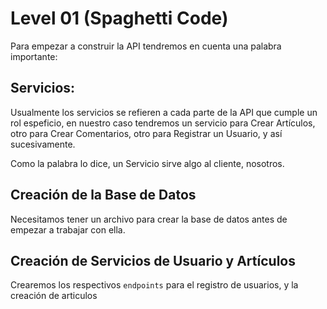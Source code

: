 # Level 01 (Spaghetti Code)

Para empezar a construir la API tendremos en cuenta una palabra importante:

## Servicios:

Usualmente los servicios se refieren a cada parte de la API que cumple un rol espeficio, en nuestro caso tendremos un servicio para Crear Artículos, otro para Crear Comentarios, otro para Registrar un Usuario, y así sucesivamente.

Como la palabra lo dice, un Servicio sirve algo al cliente, nosotros.


## Creación de la Base de Datos

Necesitamos tener un archivo para crear la base de datos antes de empezar a trabajar con ella.

## Creación de Servicios de Usuario y Artículos

Crearemos los respectivos `endpoints` para el registro de usuarios, y la creación de articulos
